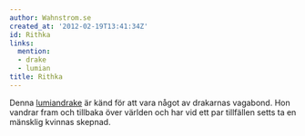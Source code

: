 ```yaml
---
author: Wahnstrom.se
created_at: '2012-02-19T13:41:34Z'
id: Rithka
links:
  mention:
  - drake
  - lumian
title: Rithka
---
```


Denna [lumian][][drake] är känd för att vara något av drakarnas vagabond. Hon vandrar fram och
tillbaka över världen och har vid ett par tillfällen setts ta en mänsklig kvinnas skepnad.

  [lumian]: lumian
  [drake]: drake